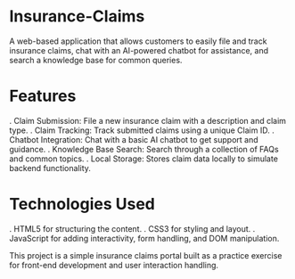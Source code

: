 # Insurance-Claims

A web-based application that allows customers to easily file and track insurance claims, chat with an AI-powered chatbot for assistance, and search a knowledge base for common queries.

# Features

   . Claim Submission: File a new insurance claim with a description and claim type.
   . Claim Tracking: Track submitted claims using a unique Claim ID.
   . Chatbot Integration: Chat with a basic AI chatbot to get support and guidance.
   . Knowledge Base Search: Search through a collection of FAQs and common topics.
   . Local Storage: Stores claim data locally to simulate backend functionality.

# Technologies Used

   . HTML5 for structuring the content.
   . CSS3 for styling and layout.
   . JavaScript for adding interactivity, form handling, and DOM manipulation.


 This project is a simple insurance claims portal built as a practice exercise for front-end development and user interaction handling.
